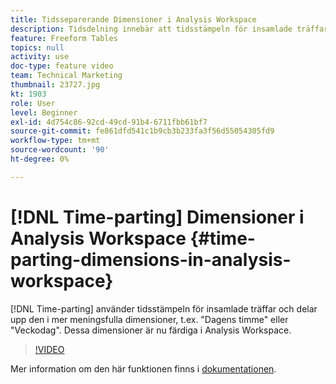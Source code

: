 ```yaml
---
title: Tidsseparerande Dimensioner i Analysis Workspace
description: Tidsdelning innebär att tidsstämpeln för insamlade träffar delas i mer meningsfulla dimensioner, till exempel"Dagens timme" eller"Veckodag". Dessa dimensioner är nu färdiga i Analysis Workspace.
feature: Freeform Tables
topics: null
activity: use
doc-type: feature video
team: Technical Marketing
thumbnail: 23727.jpg
kt: 1903
role: User
level: Beginner
exl-id: 4d754c86-92cd-49cd-91b4-6711fbb61bf7
source-git-commit: fe861dfd541c1b9cb3b233fa3f56d55054305fd9
workflow-type: tm+mt
source-wordcount: '90'
ht-degree: 0%

---
```


# [!DNL Time-parting] Dimensioner i Analysis Workspace {#time-parting-dimensions-in-analysis-workspace}

[!DNL Time-parting] använder tidsstämpeln för insamlade träffar och delar upp den i mer meningsfulla dimensioner, t.ex. &quot;Dagens timme&quot; eller &quot;Veckodag&quot;. Dessa dimensioner är nu färdiga i Analysis Workspace.

>[!VIDEO](https://video.tv.adobe.com/v/23727/?quality=12)

Mer information om den här funktionen finns i [dokumentationen](https://experienceleague.adobe.com/docs/analytics/analyze/analysis-workspace/components/dimensions/time-parting-dimensions.html?lang=en).
